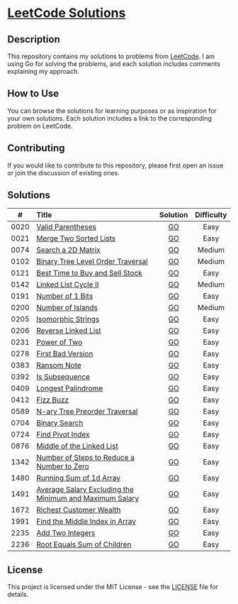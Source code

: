 # [LeetCode Solutions](https://github.com/sdimon13/leetCode)

## Description

This repository contains my solutions to problems from [LeetCode](https://leetcode.com/). I am using Go for solving the
problems, and each solution includes comments explaining my approach.

## How to Use

You can browse the solutions for learning purposes or as inspiration for your own solutions. Each solution includes a
link to the corresponding problem on LeetCode.

## Contributing

If you would like to contribute to this repository, please first open an issue or join the discussion of existing ones.

## Solutions

|  #   | Title                                                                                                                                             |                                  Solution                                  | Difficulty |
|:----:|:--------------------------------------------------------------------------------------------------------------------------------------------------|:--------------------------------------------------------------------------:|:----------:|
| 0020 | [Valid Parentheses](https://leetcode.com/problems/valid-parentheses/)                                                                             |                     [GO](algorithms/valid-parentheses)                     |    Easy    |
| 0021 | [Merge Two Sorted Lists](https://leetcode.com/problems/merge-two-sorted-lists/)                                                                   |                  [GO](algorithms/merge-two-sorted-lists)                   |    Easy    |
| 0074 | [Search a 2D Matrix](https://leetcode.com/problems/search-a-2d-matrix/)                                                                           |                    [GO](algorithms/search-a-2d-matrix)                     |   Medium   |
| 0102 | [ Binary Tree Level Order Traversal](https://leetcode.com/problems/binary-tree-level-order-traversal/)                                            |             [GO](algorithms/binary-tree-level-order-traversal)             |   Medium   |
| 0121 | [Best Time to Buy and Sell Stock](https://leetcode.com/problems/best-time-to-buy-and-sell-stock/)                                                 |              [GO](algorithms/best-time-to-buy-and-sell-stock)              |    Easy    |
| 0142 | [Linked List Cycle II](https://leetcode.com/problems/linked-list-cycle-ii/)                                                                       |                   [GO](algorithms/linked-list-cycle-ii)                    |   Medium   |
| 0191 | [Number of 1 Bits](https://leetcode.com/problems/number-of-1-bits/)                                                                               |                     [GO](algorithms/number-of-1-bits)                      |    Easy    |
| 0200 | [Number of Islands](https://leetcode.com/problems/number-of-islands/)                                                                             |                     [GO](algorithms/number-of-islands)                     |   Medium   |
| 0205 | [Isomorphic Strings](https://leetcode.com/problems/isomorphic-strings/)                                                                           |                    [GO](algorithms/isomorphic-strings)                     |    Easy    |
| 0206 | [Reverse Linked List](https://leetcode.com/problems/reverse-linked-list/)                                                                         |                    [GO](algorithms/reverse-linked-list)                    |    Easy    |
| 0231 | [Power of Two](https://leetcode.com/problems/power-of-two/)                                                                                       |                       [GO](algorithms/power-of-two)                        |    Easy    |
| 0278 | [First Bad Version](https://leetcode.com/problems/first-bad-version/)                                                                             |                     [GO](algorithms/first-bad-version)                     |    Easy    |
| 0383 | [Ransom Note](https://leetcode.com/problems/ransom-note/)                                                                                         |                        [GO](algorithms/ransom-note)                        |    Easy    |
| 0392 | [Is Subsequence](https://leetcode.com/problems/is-subsequence/)                                                                                   |                      [GO](algorithms/is-subsequence)                       |    Easy    |
| 0409 | [Longest Palindrome](https://leetcode.com/problems/longest-palindrome/)                                                                           |                    [GO](algorithms/longest-palindrome)                     |    Easy    |
| 0412 | [Fizz Buzz](https://leetcode.com/problems/fizz-buzz/)                                                                                             |                         [GO](algorithms/fizz-buzz)                         |    Easy    |
| 0589 | [N-ary Tree Preorder Traversal](https://leetcode.com/problems/n-ary-tree-preorder-traversal/)                                                     |               [GO](algorithms/n-ary-tree-preorder-traversal)               |    Easy    |
| 0704 | [Binary Search](https://leetcode.com/problems/binary-search/)                                                                                     |                       [GO](algorithms/binary-search)                       |    Easy    |
| 0724 | [Find Pivot Index](https://leetcode.com/problems/find-pivot-index/)                                                                               |                     [GO](algorithms/find-pivot-index)                      |    Easy    |
| 0876 | [Middle of the Linked List](https://leetcode.com/problems/middle-of-the-linked-list/)                                                             |                 [GO](algorithms/middle-of-the-linked-list)                 |    Easy    |
| 1342 | [Number of Steps to Reduce a Number to Zero](https://leetcode.com/problems/number-of-steps-to-reduce-a-number-to-zero/)                           |        [GO](algorithms/number-of-steps-to-reduce-a-number-to-zero)         |    Easy    |
| 1480 | [Running Sum of 1d Array](https://leetcode.com/problems/running-sum-of-1d-array/)                                                                 |                 [GO](algorithms/running-sum-of-1-d-array)                  |    Easy    |
| 1491 | [Average Salary Excluding the Minimum and Maximum Salary](https://leetcode.com/problems/average-salary-excluding-the-minimum-and-maximum-salary/) |  [GO](algorithms/average-salary-excluding-the-minimum-and-maximum-salary)  |    Easy    |
| 1672 | [Richest Customer Wealth](https://leetcode.com/problems/richest-customer-wealth/)                                                                 |                  [GO](algorithms/richest-customer-wealth)                  |    Easy    |
| 1991 | [Find the Middle Index in Array](https://leetcode.com/problems/find-the-middle-index-in-array/)                                                   |              [GO](algorithms/find-the-middle-index-in-array)               |    Easy    |
| 2235 | [Add Two Integers](https://leetcode.com/problems/add-two-integers/)                                                                               |                     [GO](algorithms/add-two-integers)                      |    Easy    |
| 2236 | [Root Equals Sum of Children](https://leetcode.com/problems/root-equals-sum-of-children/)                                                         |                [GO](algorithms/root-equals-sum-of-children)                |    Easy    |

## License

This project is licensed under the MIT License - see the [LICENSE](LICENSE) file for details.